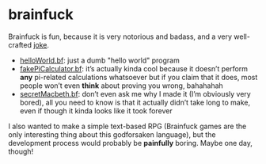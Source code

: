 # brainfuck
Brainfuck is fun, because it is very notorious and badass, and a very well-crafted [joke](https://esolangs.org/wiki/Joke_language_list).

* [helloWorld.bf](https://github.com/numdar335/brainfuck/blob/main/helloWorld.bf): just a dumb "hello world" program
* [fakePiCalculator.bf](https://github.com/numdar335/brainfuck/blob/main/fakePiCalculator.bf): it’s actually kinda cool because it doesn’t perform **any** pi-related calculations whatsoever but if you claim that it does, most people won’t even **think** about proving you wrong, bahahahah
* [secretMacbeth.bf](https://github.com/numdar335/brainfuck/blob/main/secretMacbeth.bf): don’t even ask me why I made it (I’m obviously very bored), all you need to know is that it actually didn’t take long to make, even if though it kinda looks like it took forever

I also wanted to make a simple text-based RPG (Brainfuck games are the only interesting thing about this godforsaken language), but the development process would probably be **painfully** boring. Maybe one day, though!
